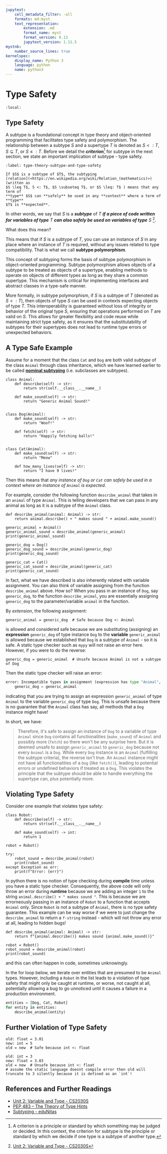 ```yaml
---
jupytext:
    cell_metadata_filter: -all
    formats: md:myst
    text_representation:
        extension: .md
        format_name: myst
        format_version: 0.13
        jupytext_version: 1.11.5
mystnb:
    number_source_lines: true
kernelspec:
    display_name: Python 3
    language: python
    name: python3
---
```


# Type Safety

```{contents}
:local:
```

## Type Safety

A subtype is a foundational concept in type theory and object-oriented
programming that facilitates type safety and polymorphism. The relationship
between a subtype $S$ and a supertype $T$ is denoted as $S <: T$,
$S \subseteq T$, or $S ≤: T$. Before we detail the
**_criterion_**[^what-is-a-criterion] for subtype in the next section, we state
an important implication of subtype - type safety.

```{prf:definition} Subtype and Type Safety
:label: type-theory-subtype-and-type-safety

If $S$ is a subtype of $T$, the subtyping
[relation](<https://en.wikipedia.org/wiki/Relation_(mathematics)>) (written as
$S \leq T$, S <: T$, $S \subseteq T$, or $S \leq: T$ ) means that any term of
**type** $S$ can **safely** be used in any **context** where a term of **type**
$T$ is **expected**.
```

In other words, we say that $S$ is a **_subtype_** of $T$ **_if a piece of code
written for variables of type_** $T$ **_can also safely be used on variables of
type_** $S$ [^cs2040s-variable-and-type].

What does this mean?

This means that if $S$ is a subtype of $T$, you can use an instance of $S$ in
any place where an instance of $T$ is required, without any issues related to
type compatibility. That is what we call **subtype polymorphism**.

This concept of subtyping forms the basis of subtype polymorphism in
object-oriented programming. Subtype polymorphism allows objects of a subtype to
be treated as objects of a supertype, enabling methods to operate on objects of
different types as long as they share a common supertype. This mechanism is
critical for implementing interfaces and abstract classes in a type-safe manner.

More formally, in subtype polymorphism, if $S$ is a subtype of $T$ (denoted as
$S <: T$), then objects of type $S$ can be used in contexts expecting objects of
type $T$. This interoperability is guaranteed without loss of integrity or
behavior of the original type $S$, ensuring that operations performed on $T$ are
valid on $S$. This allows for greater flexibility and code reuse while
maintaining strict type safety, as it ensures that the substitutability of
subtypes for their supertypes does not lead to runtime type errors or unexpected
behaviors.

## A Type Safe Example

Assume for a moment that the class `Cat` and `Dog` are both valid _subtype_ of
the class `Animal` through class inheritance, which we have learned earlier to
be called [**nominal subtyping**](../type_theory/01-subtypes.md) (i.e.
subclasses are subtypes).

```{code-cell} ipython3
class Animal:
    def describe(self) -> str:
        return str(self.__class__.__name__)

    def make_sound(self) -> str:
        return "Generic Animal Sound!"


class Dog(Animal):
    def make_sound(self) -> str:
        return "Woof!"

    def fetch(self) -> str:
        return "Happily fetching balls!"


class Cat(Animal):
    def make_sound(self) -> str:
        return "Meow"

    def how_many_lives(self) -> str:
        return "I have 9 lives!"
```

Then this means that _any instance of `Dog` or `Cat` can safely be used in a
context where an instance of `Animal` is expected_.

For example, consider the following function `describe_animal` that takes in an
`animal` of type `Animal`. This is telling developers that we can pass in any
animal as long as it is a subtype of the `Animal` class.

```{code-cell} ipython3
def describe_animal(animal: Animal) -> str:
    return animal.describe() + " makes sound " + animal.make_sound()

generic_animal = Animal()
generic_animal_sound = describe_animal(generic_animal)
print(generic_animal_sound)

generic_dog = Dog()
generic_dog_sound = describe_animal(generic_dog)
print(generic_dog_sound)

generic_cat = Cat()
generic_cat_sound = describe_animal(generic_cat)
print(generic_cat_sound)
```

In fact, what we have described is also inherently related with variable
assignment. You can also think of variable assigning from the function
`describe_animal` above. How so? When you pass in an instance of `Dog`, say
`generic_dog`, to the function `describe_animal`, you are essentially assigning
`generic_dog` to the parameter/variable `animal` in the function.

By _extension_, the following assignment:

```{code-cell} ipython3
generic_animal = generic_dog  # Safe because Dog <: Animal
```

is allowed and considered safe because we are substituting (assigning) an
**expression** `generic_dog` of type instance `Dog` to the **variable**
`generic_animal` is allowed because we established that `Dog` is a subtype of
`Animal` - so it is safe. A static type checker such as `mypy` will not raise an
error here. However, if you were to do the reverse:

```{code-cell} ipython3
generic_dog = generic_animal  # Unsafe because Animal is not a subtype of Dog
```

Then the static type checker will raise an error:

```python
error: Incompatible types in assignment (expression has type "Animal", variable has type "Dog")  [assignment]
    generic_dog = generic_animal
```

indicating that you are trying to assign an expression `generic_animal` of type
`Animal` to the variable `generic_dog` of type `Dog`. This is unsafe because
there is no guarantee that the `Animal` class has say, all methods that a `Dog`
instance might have!

In short, we have:

> Therefore, it's safe to assign an instance of `Dog` to a variable of type
> `Animal` since `Dog` contains all functionalities (`make_sound`) of `Animal`
> and possibly more (`fetch`) so there won't be any surprise here. But it is
> deemed unsafe to assign `generic_animal` to `generic_dog` because not every
> `Animal` is a `Dog`. While every `Dog` instance is an `Animal` (fulfilling the
> subtype criteria), the reverse isn't true. An `Animal` instance might not have
> all functionalities of a `Dog` (like `fetch()`), leading to potential errors
> or undefined behaviors if treated as a `Dog`. This violates the principle that
> the subtype should be able to handle everything the supertype can, plus
> potentially more.

## Violating Type Safety

Consider one example that violates type safety:

```{code-cell} ipython3
class Robot:
    def describe(self) -> str:
        return str(self.__class__.__name__)

    def make_sound(self) -> int:
        return 1

robot = Robot()

try:
    robot_sound = describe_animal(robot)
    print(robot_sound)
except Exception as err:
    print(f"Error: {err}")
```

In python there is no notion of type checking during **compile** time unless you
have a static type checker. Consequently, the above code will only throw an
error during **runtime** because we are adding an integer `1` to the string
`animal.describe() + " makes sound "`. This is because we are errorneously
passing in an instance of `Robot` to a function that accepts `Animal` only.
Since `Robot` is not a subtype of `Animal`, there is no type safety guarantee.
This example can be way worse if we were to just change the `describe_animal` to
return a `f-string` instead - which will not throw any error at all, leading to
hidden bugs!

```{code-cell} ipython3
def describe_animal(animal: Animal) -> str:
    return f"{animal.describe()} makes sound {animal.make_sound()}"

robot = Robot()
robot_sound = describe_animal(robot)
print(robot_sound)
```

and this can often happen in code, sometimes unknowingly.

In the for loop below, we iterate over entities that are presumed to be `Animal`
types. However, including a `Robot` in the list leads to a violation of type
safety that might only be caught at runtime, or worse, not caught at all,
potentially allowing a bug to go unnoticed until it causes a failure in a
production environment.

```python
entities = [Dog, Cat, Robot]
for entity in entities:
    describe_animal(entity)
```

## Further Violation of Type Safety

```{code-cell} ipython3
old: float = 3.01
new: int = 5
old = new  # Safe because int <: float
```

```{code-cell} ipython3
old: int = 3
new: float = 3.03
old = new  # Unsafe because int <: float
# assume the static language doesnt compile error then old will truncate to 3 silently because it is defined as an `int`!
```

## References and Further Readings

-   [Unit 2: Variable and Type - CS2030S](https://nus-cs2030s.github.io/2021-s2/02-type.html)
-   [PEP 483 – The Theory of Type Hints](https://peps.python.org/pep-0483/)
-   [Subtyping - eduNitas](https://wiki.edunitas.com/IT/en/114-10/Subtyping_4238_eduNitas.html)

[^what-is-a-criterion]:
    A criterion is a principle or standard by which something may be judged or
    decided. In this context, the criterion for subtype is the principle or
    standard by which we decide if one type is a subtype of another type.

[^cs2040s-variable-and-type]:
    [Unit 2: Variable and Type - CS2030S](https://nus-cs2030s.github.io/2021-s2/02-type.html)
